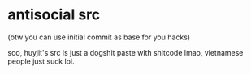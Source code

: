 # antisocial src
(btw you can use initial commit as base for you hacks)

soo, huyjit's src is just a dogshit paste with shitcode lmao, vietnamese people just suck lol.